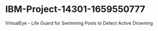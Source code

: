 # IBM-Project-14301-1659550777
VirtualEye - Life Guard for Swimming Pools to Detect Active Drowning
